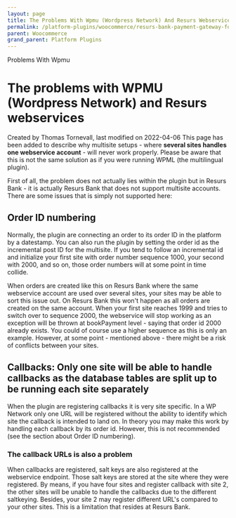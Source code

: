 ```yaml
---
layout: page
title: The Problems With Wpmu (Wordpress Network) And Resurs Webservices
permalink: /platform-plugins/woocommerce/resurs-bank-payment-gateway-for-woocommerce--v2-2--resurs-checkout---simplified-flow/71794948/
parent: Woocommerce
grand_parent: Platform Plugins
---
```


Problems With Wpmu

# The problems with WPMU (Wordpress Network) and Resurs webservices 
Created by Thomas Tornevall, last modified on 2022-04-06
This page has been added to describe why multisite setups - where
**several sites handles one webservice account** - will never work
properly. Please be aware that this is not the same solution as if you
were running WPML (the multilingual plugin).

First of all, the problem does not actually lies within the plugin but
in Resurs Bank - it is actually Resurs Bank that does not support
multisite accounts. There are some issues that is simply not supported
here:

## Order ID numbering
Normally, the plugin are connecting an order to its order ID in the
platform by a datestamp. You can also run the plugin by setting the
order id as the incremental post ID for the multisite. If you tend to
follow an incremental id and initialize your first site with order
number sequence 1000, your second with 2000, and so on, those order
numbers will at some point in time collide.

When orders are created like this on Resurs Bank where the same
webservice account are used over several sites, your sites may be able
to sort this issue out. On Resurs Bank this won't happen as all orders
are created on the same account. When your first site reaches 1999 and
tries to switch over to sequence 2000, the webservice will stop working
as an exception will be thrown at bookPayment level - saying that order
id 2000 already exists. You could of course use a higher sequence as
this is only an example. However, at some point - mentioned above -
there might be a risk of conflicts between your sites.

## Callbacks: Only one site will be able to handle callbacks as the database tables are split up to be running each site separately
When the plugin are registering callbacks it is very site specific. In a
WP Network only one URL will be registered without the ability to
identify which site the callback is intended to land on. In theory you
may make this work by handling each callback by its order id. However,
this is not recommended (see the section about Order ID numbering).

### The callback URLs is also a problem
When callbacks are registered, salt keys are also registered at the
webservice endpoint. Those salt keys are stored at the site where they
were registered. By means, if you have four sites and register callback
with site 2, the other sites will be unable to handle the callbacks due
to the different saltkeying. Besides, your site 2 may register different
URL's compared to your other sites. This is a limitation that resides at
Resurs Bank.

